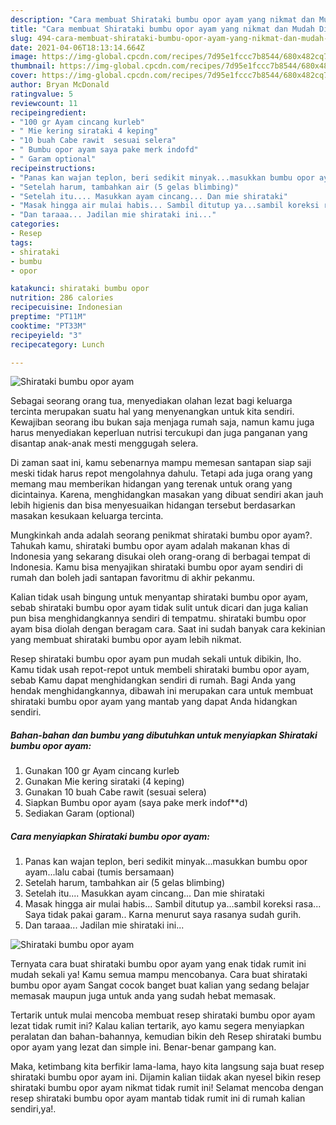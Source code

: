 ```yaml
---
description: "Cara membuat Shirataki bumbu opor ayam yang nikmat dan Mudah Dibuat"
title: "Cara membuat Shirataki bumbu opor ayam yang nikmat dan Mudah Dibuat"
slug: 494-cara-membuat-shirataki-bumbu-opor-ayam-yang-nikmat-dan-mudah-dibuat
date: 2021-04-06T18:13:14.664Z
image: https://img-global.cpcdn.com/recipes/7d95e1fccc7b8544/680x482cq70/shirataki-bumbu-opor-ayam-foto-resep-utama.jpg
thumbnail: https://img-global.cpcdn.com/recipes/7d95e1fccc7b8544/680x482cq70/shirataki-bumbu-opor-ayam-foto-resep-utama.jpg
cover: https://img-global.cpcdn.com/recipes/7d95e1fccc7b8544/680x482cq70/shirataki-bumbu-opor-ayam-foto-resep-utama.jpg
author: Bryan McDonald
ratingvalue: 5
reviewcount: 11
recipeingredient:
- "100 gr Ayam cincang kurleb"
- " Mie kering sirataki 4 keping"
- "10 buah Cabe rawit  sesuai selera"
- " Bumbu opor ayam saya pake merk indofd"
- " Garam optional"
recipeinstructions:
- "Panas kan wajan teplon, beri sedikit minyak...masukkan bumbu opor ayam...lalu cabai (tumis bersamaan)"
- "Setelah harum, tambahkan air (5 gelas blimbing)"
- "Setelah itu.... Masukkan ayam cincang... Dan mie shirataki"
- "Masak hingga air mulai habis... Sambil ditutup ya...sambil koreksi rasa... Saya tidak pakai garam.. Karna menurut saya rasanya sudah gurih."
- "Dan taraaa... Jadilan mie shirataki ini..."
categories:
- Resep
tags:
- shirataki
- bumbu
- opor

katakunci: shirataki bumbu opor 
nutrition: 286 calories
recipecuisine: Indonesian
preptime: "PT11M"
cooktime: "PT33M"
recipeyield: "3"
recipecategory: Lunch

---
```



![Shirataki bumbu opor ayam](https://img-global.cpcdn.com/recipes/7d95e1fccc7b8544/680x482cq70/shirataki-bumbu-opor-ayam-foto-resep-utama.jpg)

Sebagai seorang orang tua, menyediakan olahan lezat bagi keluarga tercinta merupakan suatu hal yang menyenangkan untuk kita sendiri. Kewajiban seorang ibu bukan saja menjaga rumah saja, namun kamu juga harus menyediakan keperluan nutrisi tercukupi dan juga panganan yang disantap anak-anak mesti menggugah selera.

Di zaman  saat ini, kamu sebenarnya mampu memesan santapan siap saji meski tidak harus repot mengolahnya dahulu. Tetapi ada juga orang yang memang mau memberikan hidangan yang terenak untuk orang yang dicintainya. Karena, menghidangkan masakan yang dibuat sendiri akan jauh lebih higienis dan bisa menyesuaikan hidangan tersebut berdasarkan masakan kesukaan keluarga tercinta. 



Mungkinkah anda adalah seorang penikmat shirataki bumbu opor ayam?. Tahukah kamu, shirataki bumbu opor ayam adalah makanan khas di Indonesia yang sekarang disukai oleh orang-orang di berbagai tempat di Indonesia. Kamu bisa menyajikan shirataki bumbu opor ayam sendiri di rumah dan boleh jadi santapan favoritmu di akhir pekanmu.

Kalian tidak usah bingung untuk menyantap shirataki bumbu opor ayam, sebab shirataki bumbu opor ayam tidak sulit untuk dicari dan juga kalian pun bisa menghidangkannya sendiri di tempatmu. shirataki bumbu opor ayam bisa diolah dengan beragam cara. Saat ini sudah banyak cara kekinian yang membuat shirataki bumbu opor ayam lebih nikmat.

Resep shirataki bumbu opor ayam pun mudah sekali untuk dibikin, lho. Kamu tidak usah repot-repot untuk membeli shirataki bumbu opor ayam, sebab Kamu dapat menghidangkan sendiri di rumah. Bagi Anda yang hendak menghidangkannya, dibawah ini merupakan cara untuk membuat shirataki bumbu opor ayam yang mantab yang dapat Anda hidangkan sendiri.

<!--inarticleads1-->

##### Bahan-bahan dan bumbu yang dibutuhkan untuk menyiapkan Shirataki bumbu opor ayam:

1. Gunakan 100 gr Ayam cincang kurleb
1. Gunakan  Mie kering sirataki (4 keping)
1. Gunakan 10 buah Cabe rawit  (sesuai selera)
1. Siapkan  Bumbu opor ayam (saya pake merk indof**d)
1. Sediakan  Garam (optional)




<!--inarticleads2-->

##### Cara menyiapkan Shirataki bumbu opor ayam:

1. Panas kan wajan teplon, beri sedikit minyak...masukkan bumbu opor ayam...lalu cabai (tumis bersamaan)
1. Setelah harum, tambahkan air (5 gelas blimbing)
1. Setelah itu.... Masukkan ayam cincang... Dan mie shirataki
1. Masak hingga air mulai habis... Sambil ditutup ya...sambil koreksi rasa... Saya tidak pakai garam.. Karna menurut saya rasanya sudah gurih.
1. Dan taraaa... Jadilan mie shirataki ini...
<img src="https://img-global.cpcdn.com/steps/be741d714ec915ea/160x128cq70/shirataki-bumbu-opor-ayam-langkah-memasak-5-foto.jpg" alt="Shirataki bumbu opor ayam">



Ternyata cara buat shirataki bumbu opor ayam yang enak tidak rumit ini mudah sekali ya! Kamu semua mampu mencobanya. Cara buat shirataki bumbu opor ayam Sangat cocok banget buat kalian yang sedang belajar memasak maupun juga untuk anda yang sudah hebat memasak.

Tertarik untuk mulai mencoba membuat resep shirataki bumbu opor ayam lezat tidak rumit ini? Kalau kalian tertarik, ayo kamu segera menyiapkan peralatan dan bahan-bahannya, kemudian bikin deh Resep shirataki bumbu opor ayam yang lezat dan simple ini. Benar-benar gampang kan. 

Maka, ketimbang kita berfikir lama-lama, hayo kita langsung saja buat resep shirataki bumbu opor ayam ini. Dijamin kalian tiidak akan nyesel bikin resep shirataki bumbu opor ayam nikmat tidak rumit ini! Selamat mencoba dengan resep shirataki bumbu opor ayam mantab tidak rumit ini di rumah kalian sendiri,ya!.

